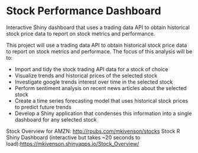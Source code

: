 # Stock Performance Dashboard

Interactive Shiny dashboard that uses a trading data API to obtain historical stock price data to report on stock metrics and performance.

This project will use a trading data API to obtain historical stock price data to report on stock metrics and performace. The focus of this analysis will be to:

* Import and tidy the stock trading API data for a stock of choice
* Visualize trends and historical prices of the selected stock
* Investigate google trends interest over time in the selected stock
* Perform sentiment analysis on recent news articles about the selected stock
* Create a time series forecasting model that uses historical stock prices to predict future trends
* Develop a Shiny application that condenses this information into a single dashboard for any selected stock

Stock Overview for AMZN: http://rpubs.com/mkivenson/stocks
Stock R Shiny Dashboard (interactive but takes ~20 seconds to load):https://mkivenson.shinyapps.io/Stock_Overview/ 

